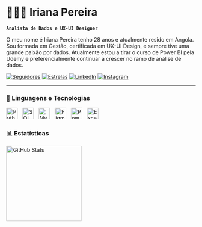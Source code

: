 # 👩🏻‍💻 Iriana Pereira

**`Analista de Dados e UX-UI Designer`**

O meu nome é Iriana Pereira tenho 28 anos e atualmente resido em Angola. Sou formada em Gestão, certificada em UX-UI Design, e sempre tive uma grande paixão por dados. Atualmente estou a tirar o curso de Power BI pela Udemy e preferencialmente continuar a crescer no ramo de análise de dados. 

<p align="left">

  <span style="display:inline-block;">
    <a href="https://github.com/irianapereira?tab=followers" target="_blank">
      <img 
        alt="Seguidores" 
        title="Me siga no GitHub" 
        src="https://custom-icon-badges.demolab.com/github/followers/irianapereira?color=236ad3&labelColor=1155ba&style=for-the-badge&logo=github&label=Seguidores&logoColor=white"
      />
    </a>
  </span>
  <span style="display:inline-block;">
    <a href="https://github.com/irianapereira?tab=repositories&sort=stargazers" target="_blank">
      <img 
        alt="Estrelas" 
        title="Estrelas nos repositórios" 
        src="https://img.shields.io/github/stars/irianapereira?style=for-the-badge&logo=github&label=Estrelas&color=4caf50"
      />
    </a>
  </span>
  <span style="display:inline-block;">
    <a href="https://www.linkedin.com/in/iriana-pereira-44299b151/" target="_blank">
      <img 
        alt="LinkedIn" 
        title="Conecte-se no LinkedIn" 
        src="https://img.shields.io/badge/LinkedIn-0077B5?style=for-the-badge&logo=linkedin&logoColor=white"
      />
    </a>
  </span>
  <span style="display:inline-block;">
    <a href="https://www.instagram.com/irianafpereira/" target="_blank">
      <img 
        alt="Instagram" 
        title="Siga no Instagram" 
        src="https://img.shields.io/badge/Instagram-E4405F?style=for-the-badge&logo=instagram&logoColor=white"
      />
    </a>
  </span>

</p>

---

### 🤖 Linguagens e Tecnologias

<img 
    align="left" 
    alt="Python" 
    title="Python"
    width="30px" 
    style="padding-right: 10px;" 
    src="https://cdn.jsdelivr.net/gh/devicons/devicon@latest/icons/python/python-original.svg" 
/>

<img 
    align="left" 
    alt="SQL" 
    title="SQL"
    width="30px" 
    style="padding-right: 10px;" 
    src="https://cdn.jsdelivr.net/gh/devicons/devicon@latest/icons/postgresql/postgresql-original.svg" 
/>

<img 
    align="left" 
    alt="MySQL" 
    title="MySQL"
    width="30px" 
    style="padding-right: 10px;" 
    src="https://cdn.jsdelivr.net/gh/devicons/devicon@latest/icons/mysql/mysql-original.svg" 
/>

<img 
    align="left" 
    alt="Figma" 
    title="Figma"
    width="30px" 
    style="padding-right: 10px;" 
    src="https://cdn.jsdelivr.net/gh/devicons/devicon@latest/icons/figma/figma-original.svg" 
/>


<img 
    align="left" 
    alt="Power BI" 
    title="Power BI"
    width="30px" 
    style="padding-right: 10px;" 
    src="https://img.icons8.com/color/48/power-bi.png" 
/>

<!-- Excel -->
<img 
  align="left" 
  alt="Excel" 
  title="Excel"
  width="30px" 
  style="padding-right: 10px;" 
  src="https://img.icons8.com/color/48/microsoft-excel-2019--v1.png"
/>

<br/>
<br/>

### 📊 Estatísticas

<p align="left">
  <img 
    alt="GitHub Stats" 
    height="200" 
    style="padding-right: 10px;" 
    src="https://github-readme-stats.vercel.app/api?username=irianapereira&show_icons=true&theme=tokyonight&include_all_commits=true&locale=pt-br" 
  />


